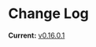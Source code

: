 # Change Log

**Current:** [v0.16.0.1](https://github.com/Qwynn/LegacyArkADS/releases/tag/v0.16.0.1)
